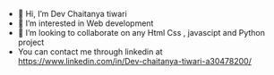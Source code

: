 - 👋 Hi, I’m Dev Chaitanya tiwari 
- 👀 I’m interested in Web development 
- 💞️ I’m looking to collaborate on any Html Css , javascipt and Python project 
- You can  contact me through linkedin at https://www.linkedin.com/in/Dev-chaitanya-tiwari-a30478200/  


